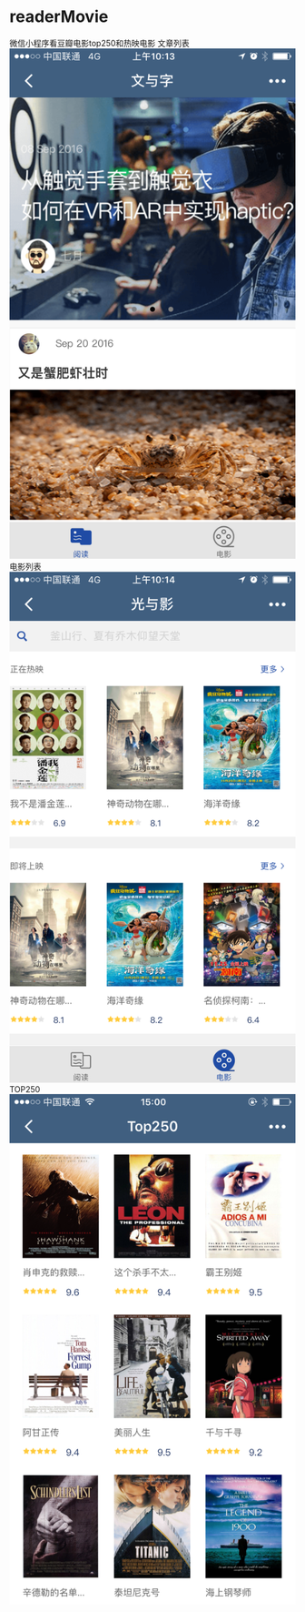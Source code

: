 # readerMovie
微信小程序看豆瓣电影top250和热映电影
文章列表
![image](images/effects/文章列表1.PNG)
电影列表
![image](images/effects/电影首页.PNG)
TOP250
![image](images/effects/Top250.PNG)
